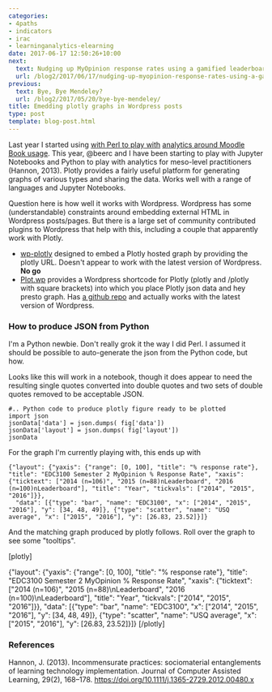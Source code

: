 ```yaml
---
categories:
- 4paths
- indicators
- irac
- learninganalytics-elearning
date: 2017-06-17 12:50:26+10:00
next:
  text: Nudging up MyOpinion response rates using a gamified leaderboard
  url: /blog2/2017/06/17/nudging-up-myopinion-response-rates-using-a-gamified-leaderboard/
previous:
  text: Bye, Bye Mendeley?
  url: /blog2/2017/05/20/bye-bye-mendeley/
title: Emedding plotly graphs in Wordpress posts
type: post
template: blog-post.html
---
```

Last year I started using [with Perl to play with](http://plot.ly) [analytics around Moodle Book usage](http://djon.es/blog/2016/08/07/how-and-why-do-people-use-the-moodle-book-module/). This year, @beerc and I have been starting to play with Jupyter Notebooks and Python to play with analytics for meso-level practitioners (Hannon, 2013). Plotly provides a fairly useful platform for generating graphs of various types and sharing the data. Works well with a range of languages and Jupyter Notebooks.

Question here is how well it works with Wordpress. Wordpress has some (understandable) constraints around embedding external HTML in Wordpress posts/pages. But there is a large set of community contributed plugins to Wordpress that help with this, including a couple that apparently work with Plotly.

- [wp-plotly](https://wordpress.org/plugins/wp-plotly/) designed to embed a Plotly hosted graph by providing the plotly URL. Doesn't appear to work with the latest version of Wordpress. **No go**
- [Plot.wp](https://wordpress.org/plugins/plotwp/) provides a Wordpress shortcode for Plotly (plotly and /plotly with square brackets) into which you place Plotly json data and hey presto graph. Has [a github repo](https://github.com/paleolimbot/plotwp) and actually works with the latest version of Wordpress.

### How to produce JSON from Python

I'm a Python newbie. Don't really grok it the way I did Perl. I assumed it should be possible to auto-generate the json from the Python code, but how.

Looks like this will work in a notebook, though it does appear to need the resulting single quotes converted into double quotes and two sets of double quotes removed to be acceptable JSON.

```
#.. Python code to produce plotly figure ready to be plotted
import json
jsonData['data'] = json.dumps( fig['data'])
jsonData['layout'] = json.dumps( fig['layout'])
jsonData

```

For the graph I'm currently playing with, this ends up with

```
{"layout": {"yaxis": {"range": [0, 100], "title": "% response rate"}, "title": "EDC3100 Semester 2 MyOpinion % Response Rate", "xaxis": {"ticktext": ["2014 (n=106)", "2015 (n=88)nLeaderboard", "2016 (n=100)nLeaderboard"], "title": "Year", "tickvals": ["2014", "2015", "2016"]}}, 
  "data": [{"type": "bar", "name": "EDC3100", "x": ["2014", "2015", "2016"], "y": [34, 48, 49]}, {"type": "scatter", "name": "USQ average", "x": ["2015", "2016"], "y": [26.83, 23.52]}]}

```

And the matching graph produced by plotly follows. Roll over the graph to see some "tooltips".

\[plotly\]

{"layout": {"yaxis": {"range": \[0, 100\], "title": "% response rate"}, "title": "EDC3100 Semester 2 MyOpinion % Response Rate", "xaxis": {"ticktext": \["2014 (n=106)", "2015 (n=88)\\nLeaderboard", "2016 (n=100)\\nLeaderboard"\], "title": "Year", "tickvals": \["2014", "2015", "2016"\]}}, "data": \[{"type": "bar", "name": "EDC3100", "x": \["2014", "2015", "2016"\], "y": \[34, 48, 49\]}, {"type": "scatter", "name": "USQ average", "x": \["2015", "2016"\], "y": \[26.83, 23.52\]}\]} \[/plotly\]

### References

Hannon, J. (2013). Incommensurate practices: sociomaterial entanglements of learning technology implementation. Journal of Computer Assisted Learning, 29(2), 168–178. https://doi.org/10.1111/j.1365-2729.2012.00480.x